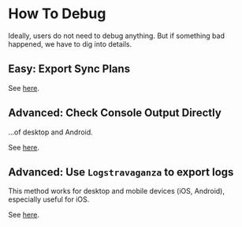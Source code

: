 # How To Debug

Ideally, users do not need to debug anything. But if something bad happened, we have to dig into details.

## Easy: Export Sync Plans

See [here](./export_sync_plans.md).

## Advanced: Check Console Output Directly

...of desktop and Android.

See [here](./check_console_output.md).

## Advanced: Use `Logstravaganza` to export logs

This method works for desktop and mobile devices (iOS, Android), especially useful for iOS.

See [here](./use_logstravaganza.md).
